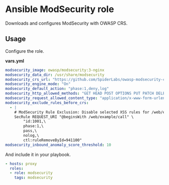 # Ansible ModSecurity role

Downloads and configures ModSecurity with OWASP CRS.

## Usage

Configure the role.

**vars.yml**

```yml
modsecurity_image: owasp/modsecurity:3-nginx
modsecurity_data_dir: /usr/share/modsecurity
modsecurity_crs_url: "https://github.com/SpiderLabs/owasp-modsecurity-crs/archive/v3.2.0.tar.gz"
modsecurity_engine_mode: "On"
modsecurity_default_action: "phase:1,deny,log"
modsecurity_http_allowed_methods: "GET HEAD POST OPTIONS PUT PATCH DELETE"
modsecurity_request_allowed_content_type: "application/x-www-form-urlencoded|multipart/form-data|text/xml|application/xml|application/soap+xml|application/x-amf|application/json|application/octet-stream|application/csp-report|application/xss-auditor-report|text/plain|image/png"
modsecurity_exclude_rules_before_crs:
  - |
    # ModSecurity Rule Exclusion: Disable selected XSS rules for /web/example/call request uri
    SecRule REQUEST_URI "@beginsWith /web/example/call" \
        "id:1001,\
        phase:1,\
        pass,\
        nolog,\
        ctl:ruleRemoveById=941100"
modsecurity_inbound_anomaly_score_threshold: 10
```

And include it in your playbook.

```yml
- hosts: proxy
  roles:
  - role: modsecurity
    tags: modsecurity
```